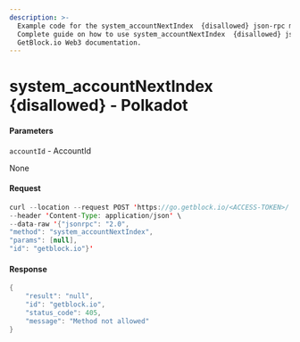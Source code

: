 ```yaml
---
description: >-
  Example code for the system_accountNextIndex  {disallowed} json-rpc method.
  Сomplete guide on how to use system_accountNextIndex  {disallowed} json-rpc in
  GetBlock.io Web3 documentation.
---
```


# system\_accountNextIndex {disallowed} - Polkadot

#### Parameters

`accountId` - AccountId

None

#### Request

```java
curl --location --request POST 'https://go.getblock.io/<ACCESS-TOKEN>/' \
--header 'Content-Type: application/json' \ 
--data-raw '{"jsonrpc": "2.0",
"method": "system_accountNextIndex",
"params": [null],
"id": "getblock.io"}'
```

#### Response

```java
{
    "result": "null",
    "id": "getblock.io",
    "status_code": 405,
    "message": "Method not allowed"
}
```
